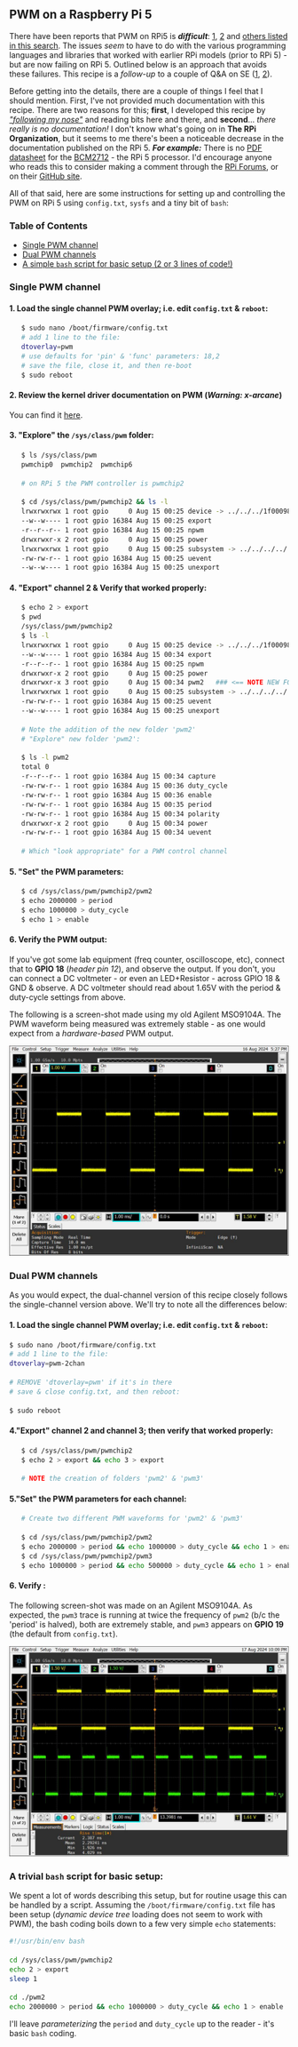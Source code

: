 ## PWM on a Raspberry Pi 5

There have been reports that PWM on RPi5 is ***difficult***: [1](https://forums.raspberrypi.com/viewtopic.php?t=362319), [2](https://forums.raspberrypi.com/viewtopic.php?t=366795) and [others listed in this search](https://duckduckgo.com/?q=pwm+on+raspberry+pi+5&t=ffab&ia=web). The issues *seem* to have to do with the various programming languages and libraries that worked with earlier RPi models (prior to RPi 5) - but are now failing on RPi 5. Outlined below is an approach that avoids these failures. This recipe is a *follow-up* to a couple of Q&A on SE ([1](https://raspberrypi.stackexchange.com/questions/148769/troubleshooting-pwm-via-sysfs), [2](https://raspberrypi.stackexchange.com/questions/148795/only-1-pwm-pin-working-when-controlling-via-sysfs)). 

Before getting into the details, there are a couple of things I feel that I should mention. First, I've not provided much documentation with this recipe. There are two reasons for this; **first**, I developed this recipe by [*"following my nose"*](https://idioms.thefreedictionary.com/follow+your+nose) and reading bits here and there, and **second**... *there really is no documentation!*  I don't know what's going on in **The RPi Organization**, but it seems to me there's been a noticeable decrease in the documentation published on the RPi 5.  ***For example:***   There is no [PDF datasheet](https://datasheets.raspberrypi.com/) for the [BCM2712](https://www.raspberrypi.com/documentation/computers/processors.html#bcm2712) - the RPi 5 processor.  I'd encourage anyone who reads this to consider making a comment through the [RPi Forums](https://forums.raspberrypi.com), or on their [GitHub site](https://github.com/raspberrypi/documentation).  

All of that said, here are some instructions for setting up and controlling the PWM on RPi 5 using `config.txt`, `sysfs` and a tiny bit of `bash`: 

### Table of Contents

* [Single PWM channel](#single-pwm-channel)
* [Dual PWM channels](#dual-pwm-channels) 
* [A simple `bash` script for basic setup (2 or 3 lines of code!)](#a-trivial-bash-script-for-basic-setup) 



### Single PWM channel

#### 1. Load the single channel PWM overlay; i.e. edit `config.txt` & `reboot`:

   ```bash
      $ sudo nano /boot/firmware/config.txt 
      # add 1 line to the file: 
      dtoverlay=pwm
      # use defaults for 'pin' & 'func' parameters: 18,2
      # save the file, close it, and then re-boot 
      $ sudo reboot
   ```

#### 2. Review the kernel driver documentation on PWM (*Warning: x-arcane*) 

   You can find it [here](https://www.kernel.org/doc/html/v5.10/driver-api/pwm.html#using-pwms-with-the-sysfs-interface).  

#### 3. "Explore" the `/sys/class/pwm` folder: 

```bash
   $ ls /sys/class/pwm
   pwmchip0  pwmchip2  pwmchip6 
   
   # on RPi 5 the PWM controller is pwmchip2 
   
   $ cd /sys/class/pwm/pwmchip2 && ls -l
   lrwxrwxrwx 1 root gpio     0 Aug 15 00:25 device -> ../../../1f00098000.pwm
   --w--w---- 1 root gpio 16384 Aug 15 00:25 export
   -r--r--r-- 1 root gpio 16384 Aug 15 00:25 npwm
   drwxrwxr-x 2 root gpio     0 Aug 15 00:25 power
   lrwxrwxrwx 1 root gpio     0 Aug 15 00:25 subsystem -> ../../../../../../../class/pwm
   -rw-rw-r-- 1 root gpio 16384 Aug 15 00:25 uevent
   --w--w---- 1 root gpio 16384 Aug 15 00:25 unexport 
```

#### 4. "Export" channel 2 & Verify that worked properly:

```bash
   $ echo 2 > export 
   $ pwd
   /sys/class/pwm/pwmchip2 
   $ ls -l
   lrwxrwxrwx 1 root gpio     0 Aug 15 00:25 device -> ../../../1f00098000.pwm
   --w--w---- 1 root gpio 16384 Aug 15 00:34 export
   -r--r--r-- 1 root gpio 16384 Aug 15 00:25 npwm
   drwxrwxr-x 2 root gpio     0 Aug 15 00:25 power
   drwxrwxr-x 3 root gpio     0 Aug 15 00:34 pwm2   ### <== NOTE NEW FOLDER !!!
   lrwxrwxrwx 1 root gpio     0 Aug 15 00:25 subsystem -> ../../../../../../../class/pwm
   -rw-rw-r-- 1 root gpio 16384 Aug 15 00:25 uevent
   --w--w---- 1 root gpio 16384 Aug 15 00:25 unexport
   
   # Note the addition of the new folder 'pwm2' 
   # "Explore" new folder 'pwm2': 
   
   $ ls -l pwm2
   total 0
   -r--r--r-- 1 root gpio 16384 Aug 15 00:34 capture
   -rw-rw-r-- 1 root gpio 16384 Aug 15 00:36 duty_cycle
   -rw-rw-r-- 1 root gpio 16384 Aug 15 00:36 enable
   -rw-rw-r-- 1 root gpio 16384 Aug 15 00:35 period
   -rw-rw-r-- 1 root gpio 16384 Aug 15 00:34 polarity
   drwxrwxr-x 2 root gpio     0 Aug 15 00:34 power
   -rw-rw-r-- 1 root gpio 16384 Aug 15 00:34 uevent 
   
   # Which "look appropriate" for a PWM control channel
```

#### 5. "Set" the PWM parameters:

```bash
   $ cd /sys/class/pwm/pwmchip2/pwm2
   $ echo 2000000 > period 
   $ echo 1000000 > duty_cycle 
   $ echo 1 > enable
```

#### 6. Verify the PWM output:

   If you've got some lab equipment (freq counter, oscilloscope, etc), connect that to **GPIO 18** (*header pin 12*), and observe the output. If you don't, you can connect a DC voltmeter - or even an LED+Resistor - across GPIO 18 & GND & observe. A DC voltmeter should read about 1.65V with the period & duty-cycle settings from above. 

   The following is a screen-shot made using my old Agilent MSO9104A. The PWM waveform being measured was extremely stable - as one would expect from a *hardware-based* PWM output. 



![ss1-pwm-1ch](./pix/ss1-pwm-1ch.jpg)





### Dual PWM channels

As you would expect, the dual-channel version of this recipe closely follows the single-channel version above. We'll try to note all the differences below: 

#### 1. Load the single channel PWM overlay; i.e. edit `config.txt` & `reboot`:

   ```bash
   $ sudo nano /boot/firmware/config.txt 
   # add 1 line to the file: 
   dtoverlay=pwm-2chan 
   
   # REMOVE 'dtoverlay=pwm' if it's in there 
   # save & close config.txt, and then reboot: 

   $ sudo reboot
   ```

#### 4."Export" channel 2 and channel 3; then verify that worked properly: 

```bash
   $ cd /sys/class/pwm/pwmchip2
   $ echo 2 > export && echo 3 > export
   
   # NOTE the creation of folders 'pwm2' & 'pwm3' 
```

#### 5."Set" the PWM parameters for each channel: 

```bash
   # Create two different PWM waveforms for 'pwm2' & 'pwm3'
   
   $ cd /sys/class/pwm/pwmchip2/pwm2
   $ echo 2000000 > period && echo 1000000 > duty_cycle && echo 1 > enable
   $ cd /sys/class/pwm/pwmchip2/pwm3
   $ echo 1000000 > period && echo 500000 > duty_cycle && echo 1 > enable
```

#### 6. Verify : 

   The following screen-shot was made on an Agilent MSO9104A. As expected, the `pwm3` trace is running at twice the frequency of `pwm2` (b/c the 'period' is halved), both are extremely stable, and `pwm3` appears on **GPIO 19** (the default from `config.txt`).  



![ss2-pwm-2ch](./pix/ss2-pwm-2ch.jpg)



### A trivial `bash` script for basic setup:

We spent a lot of words describing this setup, but for routine usage this can be handled by a script. Assuming the `/boot/firmware/config.txt` file has been setup (*dynamic device tree* loading does not seem to work with PWM), the bash coding boils down to a few very simple `echo` statements: 

```bash 
#!/usr/bin/env bash

cd /sys/class/pwm/pwmchip2
echo 2 > export
sleep 1

cd ./pwm2
echo 2000000 > period && echo 1000000 > duty_cycle && echo 1 > enable 

```

I'll leave *parameterizing* the `period` and `duty_cycle` up to the reader - it's basic `bash` coding. 

